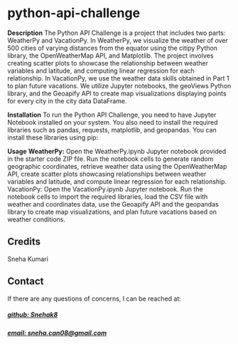 # python-api-challenge


**Description**
The Python API Challenge is a project that includes two parts: WeatherPy and VacationPy. In WeatherPy, we visualize the weather of over 500 cities of varying distances from the equator using the citipy Python library, the OpenWeatherMap API, and Matplotlib. The project involves creating scatter plots to showcase the relationship between weather variables and latitude, and computing linear regression for each relationship. In VacationPy, we use the weather data skills obtained in Part 1 to plan future vacations. We utilize Jupyter notebooks, the geoViews Python library, and the Geoapify API to create map visualizations displaying points for every city in the city data DataFrame.

**Installation**
To run the Python API Challenge, you need to have Jupyter Notebook installed on your system. You also need to install the required libraries such as pandas, requests, matplotlib, and geopandas. You can install these libraries using pip:

**Usage**
**WeatherPy:**
Open the WeatherPy.ipynb Jupyter notebook provided in the starter code ZIP file.
Run the notebook cells to generate random geographic coordinates, retrieve weather data using the OpenWeatherMap API, create scatter plots showcasing relationships between weather variables and latitude, and compute linear regression for each relationship.
VacationPy:
Open the VacationPy.ipynb Jupyter notebook.
Run the notebook cells to import the required libraries, load the CSV file with weather and coordinates data, use the Geoapify API and the geopandas library to create map visualizations, and plan future vacations based on weather conditions.



## Credits
Sneha Kumari



## Contact
If there are any questions of concerns, I can be reached at:
##### [github: Snehak8](https://github.com/Snehak8)
##### [email: sneha.can08@gmail.com](mailto:sneha.can08@gmail.com)
